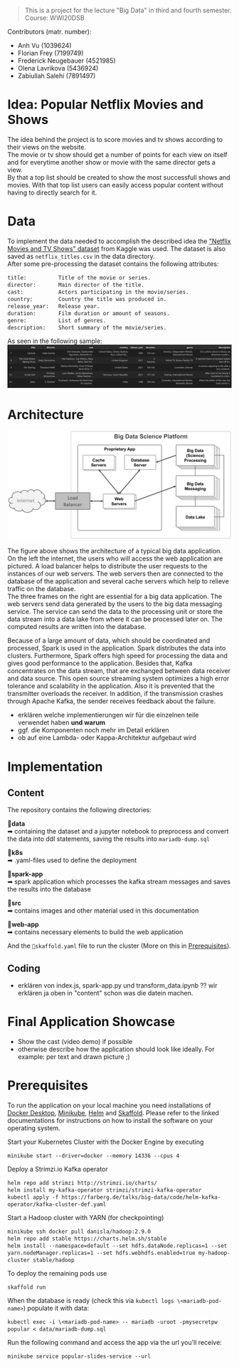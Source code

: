 >This is a project for the lecture "Big Data" in third and fourth semester. Course: WWI20DSB  

Contributors (matr. number):    
- Anh Vu (1039624)   
- Florian Frey (7199749)
- Frederick Neugebauer (4521985)
- Olena Lavrikova (5436924)
- Zabiullah Salehi (7891497)

# Idea: Popular Netflix Movies and Shows

The idea behind the project is to score movies and tv shows according to their views on the website.  
The movie or tv show should get a number of points for each view on itself and for everytime another show or movie with the same director gets a view.  
By that a top list should be created to show the most successfull shows and movies. With that top list users can easily access popular content without having to directly search for it. 

# Data

To implement the data needed to accomplish the described idea the ["Netflix Movies and TV Shows" dataset](https://www.kaggle.com/datasets/shivamb/netflix-shows) from Kaggle was used.
The dataset is also saved as `netflix_titles.csv` in the data directory.  
After some pre-processing the dataset contains the following attributes:
```
title:			Title of the movie or series.
director:		Main director of the title.
cast:			Actors participating in the movie/series.
country:		Country the title was produced in.
release_year:	Release year.
duration:		Film duration or amount of seasons.
genre:			List of genres.
description:	Short summary of the movie/series.
```
As seen in the following sample:
![Screenshot of the Data](src/netflix_data.png)


# Architecture

![Big Data Platform Architecture ](src/big_data_platform.png)

The figure above shows the architecture of a typical big data application.  
On the left the internet, the users who will access the web application are pictured. A load balancer helps to distribute the user requests to the instances of our web servers. The web servers then are connected to the database of the application and several cache servers which help to relieve traffic on the database.  
The three frames on the right are essential for a big data application. The web servers send data generated by the users to the big data messaging service. The service can send the data to the processing unit or store the data stream into a data lake from where it can be processed later on. The computed results are written into the database.

Because of a large amount of data, which should be coordinated and processed, Spark is used in the application. Spark distributes the data into clusters. Furthermore, Spark offers high speed for processing the data and gives good performance to the application. Besides that, Kafka concentrates on the data stream, that are exchanged between data receiver and data source. This open source streaming system optimizes a high error tolerance and scalability in the application. Also it is prevented that the transmitter overloads the receiver. In addition, if the transmission crashes through Apache Kafka, the sender receives feedback about the failure.

- erklären welche implementierungen wir für die einzelnen teile verwendet haben **und warum** 
- ggf. die Komponenten noch mehr im Detail erklären
- ob auf eine Lambda- oder Kappa-Architektur aufgebaut wird

# Implementation

## Content

The repository contains the following directories:  

**📂data**   
➡ containing the dataset and a jupyter notebook to preprocess and convert the data into ddl statements, saving the results into `mariadb-dump.sql` 

**📂k8s**  
➡ .yaml-files used to define the deployment   

**📂spark-app**  
➡ spark application which processes the kafka stream messages and saves the results into the database  

**📂src**   
➡ contains images and other material used in this documentation  

**📂web-app**  
➡ contains necessary elements to build the web application

And the `📄skaffold.yaml` file to run the cluster (More on this in [Prerequisites](#Prerequisites)).


## Coding

- erklären von index.js, spark-app.py und transform_data.ipynb ?? wir erklären ja oben in "content" schon was die datein machen. 


# Final Application Showcase

- Show the cast (video demo) if possible
- otherwise describe how the application should look like ideally. 
	For example: per text and drawn picture ;)


# Prerequisites

To run the application on your local machine you need installations of [Docker Desktop](https://www.docker.com/products/docker-desktop/), [Minikube](https://minikube.sigs.k8s.io/docs/start/), [Helm](https://helm.sh/docs/intro/install/) and [Skaffold](https://skaffold.dev/docs/install/). Please refer to the linked documentations for instructions on how to install the software on your operating system.

Start your Kubernetes Cluster with the Docker Engine by executing
```
minikube start --driver=docker --memory 14336 --cpus 4
```

Deploy a Strimzi.io Kafka operator
```
helm repo add strimzi http://strimzi.io/charts/
helm install my-kafka-operator strimzi/strimzi-kafka-operator
kubectl apply -f https://farberg.de/talks/big-data/code/helm-kafka-operator/kafka-cluster-def.yaml
```

Start a Hadoop cluster with YARN (for checkpointing)
```
minikube ssh docker pull danisla/hadoop:2.9.0
helm repo add stable https://charts.helm.sh/stable
helm install --namespace=default --set hdfs.dataNode.replicas=1 --set yarn.nodeManager.replicas=1 --set hdfs.webhdfs.enabled=true my-hadoop-cluster stable/hadoop
```

To deploy the remaining pods use
```
skaffold run
```

When the database is ready (check this via `kubectl logs \<mariadb-pod-name>`) populate it with data:
```
kubectl exec -i \<mariadb-pod-name> -- mariadb -uroot -pmysecretpw popular < data/mariadb-dump.sql
```

Run the following command and access the app via the url you'll receive:
```
minikube service popular-slides-service --url
```